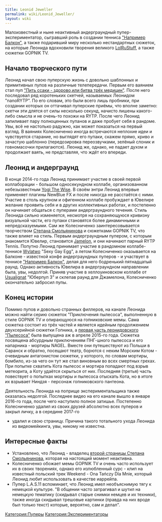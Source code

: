 ```yaml
---
title: Leonid Jeweller
permalink: wiki/Leonid_Jeweller/
layout: wiki
---
```


Малоизвестный и ныне неактивный андерграундный пупер-экспериментатор,
сыгравший роль в создании тенниса ["Например
Балкон"](Например,_Балкон "wikilink"), а также подаривший миру несколько
нестандартных сюжеток, на которые Леонида вдохновили творения великого
[LolRuStuff](/wiki/LolRuStuff "wikilink"), а также сюжетки GOPNIK TV.

## Начало творческого пути

Леонид начал свою пуперскую жизнь с довольно шаблонных и примитивных
пупов на различные телепередачи. Первым его ваянием стал пуп ["Пить
ссаки - здорово,или битва трёх
медицин"](https://www.youtube.com/watch?v=TeQiUqbbd6U). После него
последовал ряд коротеньких скетчей, называемых Леонидом "nanoRYTP". По
его словам, это были всего лишь пробники, при создании которых он
оттачивал пуперские приёмы, что вполне заметно: скетчи эти длятся от
силы несколько секунд, начисто лишены какого-либо смысла и не очень-то
похожи на RYTP. После чего Леонид запиливает пару полноценных пупанов и
даже пробует себя в рандоме. Увы, всё не настолько радужно, как может
показаться на первый взгляд. В ваяниях Колесниченко иногда встречаются
неплохие идеи и чувствуется старание, но выглядят его пупаки, скажем
прямо, криво и зачастую шаблонно (передозировка переозвучками, зелёный
слоник и говномасочки прилагаются). Леонид же, однако, не падает духом и
продолжает ваять, не представляя, что ждёт его впереди.

## Леонид и андерграунд

В конце 2014-го года Леонид принимает участие в своей первой
коллаборации - большом односекундном коллабе, организованном
небезызвестным [Yogi The Wise](/wiki/Yogi_The_Wise "wikilink"). В своём энтри
Леонид впервые применяет плагины NewBlue FX и после никогда не
расстаётся с ними. Участие в столь крупном и офигенном коллабе
пробуждает в Ювелире желание проявить себя и в других коллективных
работах, и постепенно он начинает общаться с пуперами андерграундного
течения. Стиль Леонида сильно изменяется, несмотря на сохраняющуюся
кривизну визуальной части, его пупаки становятся более динамичными и
непредсказуемыми. Сам же Колесниченко заинтересовывается творчеством
[Степана Смольянинова](/wiki/LolRuStuff "wikilink") и сюжетками GOPNIK TV, что
также влияет на стиль. Первым андерграундным пупером, с которым
знакомится Ювелир, становится [Jamelon](/wiki/Jamelon "wikilink"), и они
начинают парный RYTP Tennis. Попутно Леонид принимает участие в
рандомном коллабе-теннисе [Wylatwo](/wiki/Wylatwo "wikilink") "Sexy Gay Egg",
а летом Колесниченко оказывается на Балконе - известной конфе
андерграундных пуперов - и участвует в теннисе ["Например
Балкон"](Например,_Балкон "wikilink"), делая для него бодренький
пятнадцатый раунд. Однако активность Ювелира в андерграундном
направлении была, увы, недолгой. Приняв участие в хеллоуиновском коллабе
от [Usualignat](/wiki/Usualignat "wikilink") "Юберпуп 3" и склепав раунд для
Джамелона, Колесниченко окончательно забросил пупы.

## Конец истории

Помимо пупов и довольно странных филлеров, на канале Леонида можно найти
серию сюжеток "Приключения пылесоса", выполненную в стиле GOPNIK TV и
опирающуюся на гопниковские мемы. Сама сюжетка состоит из трёх частей и
является идейным продолжением двухсерийной сюжетки Гопника, а [первая
часть леонидовского
"Пылесоса"](https://www.youtube.com/watch?v=jQuHvKN4lxI) была выпущена
аж в апреле 2015-го года. Сюжетка посвящена абсурдным приключениям
ПНГ-шного пылесоса и его напарника - мортиры NAGEL. Вместе они
путешествуют из Польши в Саранск и обратно, посещают театр, борются с
неким Морским Котом - очевидным антагонистом сюжетки, у которого, по
словам мортиры, бомбило, из-за чего он тут же стал виновным во всех
смертных грехах. При попытке схватить Кота пылесос и мортира попадают
под взрыв метеорита, а Коту удаётся скрыться от них. Последняя (третья)
часть повествует о попытках мортиры и пылесоса отыскать Кота, но в итоге
их взрывает Ниндзя - персонаж гопниковского пантеона.

Деятельность Леонида на поприще экспериментальщика также оказалась
недолгой. Последнее видео на его канале вышло в январе 2016-го года,
после чего наступило полное затишье. Постепенно Колесниченко удалил из
своих друзей абсолютно всех пуперов и закрыл личку, а в середине 2017-го
- удалил и свою страницу. Причина такого тотального ухода Леонида из
видеомейкинга, увы, никому не известна.

## Интересные факты

-   Установлено, что Леонид - владелец [второй страницы Степана
    Смольянинова](https://vk.com/id319284235), которая на настоящий
    момент неактивна.
-   Колесниченко обожает мемы GOPNIK TV и очень часто использует их в
    своих творениях, однако его излюбленный сурс - клип на известный
    польский трек Weekend - Ona Tańczy Dla Mnie, который Леонид любит
    использовать в качестве иаррейпа.
-   Пупер L.A.S.11 вспоминает, что Леонид имел необъяснимую тягу к
    немецкой культуре. "В общении часто затрагивал и шутил на немецкую
    тематику (скидывал старые снимки немцев и их техники), также иногда
    скидывал трешовые картинки (правда на них вроде был только текст)
    которые, вероятно, сам и делал".

[Категория:Пуперы](Категория:Пуперы "wikilink")
[Категория:Экспериментаторы](Категория:Экспериментаторы "wikilink")
